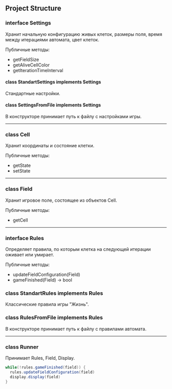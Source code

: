 ## Project Structure

### interface Settings
Хранит начальную конфигурацию живых клеток, размеры поля,  время между итерациями автомата, цвет клеток.

Публичные методы:
* getFieldSize
* getAliveCellColor
* getIterationTimeInterval

#### class StandartSettings implements Settings
Стандартные настройки.

#### class SettingsFromFile implements Settings
В конструкторе принимает путь к файлу с настройками игры.

---

### class Cell
Хранит координаты и состояние клетки.

Публичные методы:
* getState
* setState

---

### class Field
Хранит игровое поле, состоящее из объектов Cell.

Публичные методы:
* getCell

---

### interface Rules
Определяет правила, по которым клетка на следующей итерации оживает или умирает.


Публичные методы:
* updateFieldConfiguration(Field)
* gameFinished(Field) -> bool


### class StandartRules implements Rules
Классические правила игры "Жизнь".

### class RulesFromFile implements Rules
В конструкторе принимает путь к файлу с правилами автомата.

---

### class Runner
Принимает Rules, Field, Display.
```java
while(!rules.gameFinished(field)) {
  rules.updateFieldConfiguration(field)
  display.display(field)
}
```
